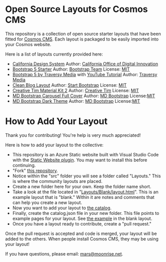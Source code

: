 # Open Source Layouts for Cosmos CMS

This repository is a collection of open source starter layouts that have been fitted for [Cosmos CMS](https://cosmos.moonrise.net).
Each layout is packaged to be easily imported into your Cosmos website.

Here is a list of layouts currently provided here:

* [California Design System](https://cosmos-layouts.moonrise.net/Layouts/ca-ds/layout.html) Author: [California Office of Digital Innovation](https://designsystem.webstandards.ca.gov/)
* [Bootstrap 5 Starter](https://cosmos-layouts.moonrise.net/Layouts/bs5-strt/layout.html) Author: [Bootstrap Team](https://getbootstrap.com/docs/5.0/examples/starter-template/) License: [MIT](https://github.com/twbs/bootstrap/blob/main/LICENSE)
* [Bootstrap 5 by Traversy Media](https://cosmos-layouts.moonrise.net/Layouts/tm-dev/layout.html) with [YouTube Tutorial](https://youtu.be/4sosXZsdy-s) Author: [Traversy Media](https://traversymedia.com/) 
* [Clean Blog Layout](https://cosmos-layouts.moonrise.net/Layouts/sb-cb/layout.html) Author: [Start Bootstrap](https://github.com/StartBootstrap/startbootstrap-clean-blog/) License: [MIT](https://github.com/StartBootstrap/startbootstrap-clean-blog/blob/master/LICENSE)
* [Creative Tim Material Kit 2](https://cosmos-layouts.moonrise.net/Layouts/ct-mk2/layout.html) Author: [Creative Tim](https://www.creative-tim.com/) License: [MIT](https://github.com/timcreative/freebies/blob/master/LICENSE.md)
* [MD Bootstrap Carousel Full Cover](https://cosmos-layouts.moonrise.net/Layouts/mdb-cfc/layout.html) Author: [MD Bootstrap](https://mdbootstrap.com/freebies/carousel-full-cover/) License:[MIT](https://mdbootstrap.com/general/license/)
* [MD Bootstrap Dark Theme](https://cosmos-layouts.moonrise.net/Layouts/mdb-dark/layout.html) Author: [MD Bootstrap](https://github.com/mdbootstrap/bootstrap-5-dark-theme) License:[MIT](https://mdbootstrap.com/general/license/)

# How to Add Your Layout

Thank you for contributing!  You're help is very much appreciated!

Here is how to add your layout to the collective:

  * This repository is an Azure Static website built with Visual Studio Code with the [Static Website plugin](https://marketplace.visualstudio.com/items?itemName=ms-azuretools.vscode-azurestaticwebapps). You may want to install this before continuing.
  * "Fork" [this repository](https://github.com/CosmosSoftware/Cosmos.Starter.Layouts).
  * Notice within the "src" folder you will see a folder called "Layouts."  This is where the community layouts are placed.
  * Create a new folder here for your own.  Keep the folder name short.
  * Take a look at the file located in "[Layouts/Blank/layout.html](https://github.com/CosmosSoftware/Cosmos.Starter.Layouts/blob/main/src/Layouts/blank/layout.html)".  This is an example layout that is "blank." Within it are notes and comments that can help you create a new layout.
  * Now you want to add your layout to [the catalog](https://github.com/CosmosSoftware/Cosmos.Starter.Layouts/blob/main/src/catalog.json).
  * Finally, create the catalog.json file in your new folder.  This file points to example pages for your layout. See [the example](https://github.com/CosmosSoftware/Cosmos.Starter.Layouts/blob/main/src/Layouts/blank/catalog.json) in the blank layout.
  * Once you have a layout ready to contribute, create a "pull request."

Once the pull request is accepted and code is merged, your layout will be added to the others. When people install Cosmos CMS, they may be using your layout!

If you have questions, please email: mars@moonrise.net.
